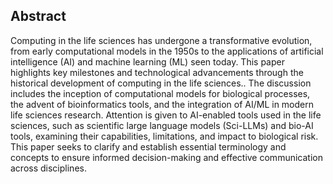 ## Abstract 

Computing in the life sciences has undergone a transformative evolution, from early computational models in the 1950s to the applications of artificial intelligence (AI) and machine learning (ML) seen today. This paper highlights key milestones and technological advancements  through the historical development of computing in the life sciences.. The discussion includes the inception of computational models for biological processes, the advent of bioinformatics tools, and the integration of AI/ML in modern life sciences research. Attention is given to AI-enabled tools used in the life sciences, such as scientific large language models (Sci-LLMs) and bio-AI tools, examining their capabilities, limitations, and  impact to biological risk. This paper seeks to clarify and establish essential terminology and concepts to ensure informed decision-making and effective communication across disciplines.
